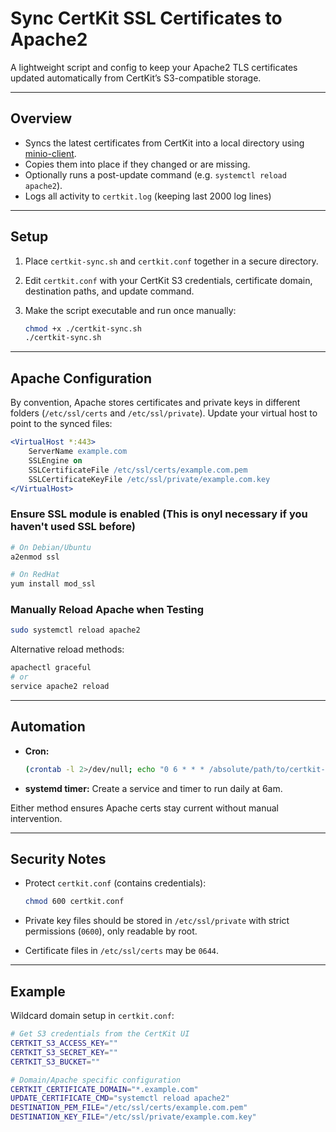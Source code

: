 # Sync CertKit SSL Certificates to Apache2

A lightweight script and config to keep your Apache2 TLS certificates updated automatically from CertKit’s S3-compatible storage.

---

## Overview

* Syncs the latest certificates from CertKit into a local directory using [minio-client](https://docs.min.io/community/minio-object-store/reference/minio-mc.html#quickstart).
* Copies them into place if they changed or are missing.
* Optionally runs a post-update command (e.g. `systemctl reload apache2`).
* Logs all activity to `certkit.log` (keeping last 2000 log lines)

---

## Setup

1. Place `certkit-sync.sh` and `certkit.conf` together in a secure directory.
2. Edit `certkit.conf` with your CertKit S3 credentials, certificate domain, destination paths, and update command.
3. Make the script executable and run once manually:

   ```bash
   chmod +x ./certkit-sync.sh
   ./certkit-sync.sh
   ```

---

## Apache Configuration

By convention, Apache stores certificates and private keys in different folders (`/etc/ssl/certs` and `/etc/ssl/private`). Update your virtual host to point to the synced files:

```apache
<VirtualHost *:443>
    ServerName example.com
    SSLEngine on
    SSLCertificateFile /etc/ssl/certs/example.com.pem
    SSLCertificateKeyFile /etc/ssl/private/example.com.key
</VirtualHost>
```

### Ensure SSL module is enabled (This is onyl necessary if you haven't used SSL before)
```bash
# On Debian/Ubuntu
a2enmod ssl

# On RedHat
yum install mod_ssl
```

### Manually Reload Apache when Testing

```bash
sudo systemctl reload apache2
```

Alternative reload methods:

```bash
apachectl graceful
# or
service apache2 reload
```

---

## Automation

* **Cron:**

  ```bash
  (crontab -l 2>/dev/null; echo "0 6 * * * /absolute/path/to/certkit-sync.sh") | crontab -
  ```
* **systemd timer:** Create a service and timer to run daily at 6am.

Either method ensures Apache certs stay current without manual intervention.

---

## Security Notes

* Protect `certkit.conf` (contains credentials):

  ```bash
  chmod 600 certkit.conf
  ```
* Private key files should be stored in `/etc/ssl/private` with strict permissions (`0600`), only readable by root.
* Certificate files in `/etc/ssl/certs` may be `0644`.

---

## Example

Wildcard domain setup in `certkit.conf`:

```bash
# Get S3 credentials from the CertKit UI
CERTKIT_S3_ACCESS_KEY=""
CERTKIT_S3_SECRET_KEY=""
CERTKIT_S3_BUCKET=""

# Domain/Apache specific configuration
CERTKIT_CERTIFICATE_DOMAIN="*.example.com"
UPDATE_CERTIFICATE_CMD="systemctl reload apache2"
DESTINATION_PEM_FILE="/etc/ssl/certs/example.com.pem"
DESTINATION_KEY_FILE="/etc/ssl/private/example.com.key"
```
